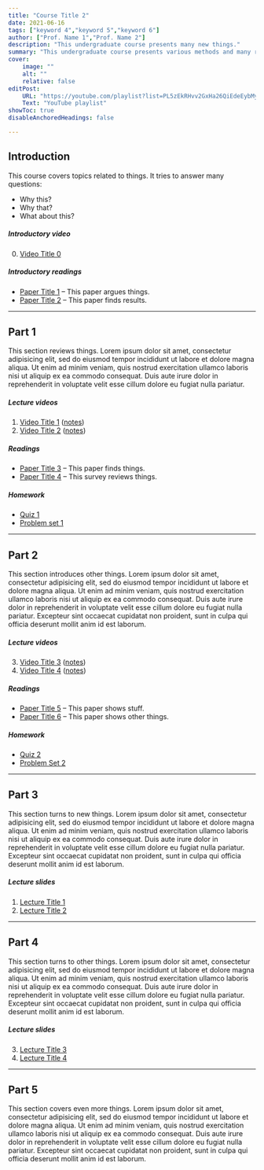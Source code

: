 ```yaml
---
title: "Course Title 2" 
date: 2021-06-16
tags: ["keyword 4","keyword 5","keyword 6"]
author: ["Prof. Name 1","Prof. Name 2"]
description: "This undergraduate course presents many new things." 
summary: "This undergraduate course presents various methods and many results." 
cover:
    image: ""
    alt: ""
    relative: false
editPost:
    URL: "https://youtube.com/playlist?list=PL5zEkRHvv2GxHa26QiEdeEybMy0UbdjmW"
    Text: "YouTube playlist"
showToc: true
disableAnchoredHeadings: false

---
```


## Introduction

This course covers topics related to things. It tries to answer many questions: 

+ Why this? 
+ Why that? 
+ What about this? 

##### Introductory video

0. [Video Title 0](https://youtu.be/nSbrF_ZWE_M)

##### Introductory readings

+ [Paper Title 1](https://doi.org/10.1093/oep/gpab021) – This paper argues things.
+ [Paper Title 2](https://doi.org/10.1016/j.pubecp.2021.100009) – This paper finds results. 

---

## Part 1

This section reviews things. Lorem ipsum dolor sit amet, consectetur adipisicing elit, sed do eiusmod tempor incididunt ut labore et dolore magna aliqua. Ut enim ad minim veniam, quis nostrud exercitation ullamco laboris nisi ut aliquip ex ea commodo
consequat. Duis aute irure dolor in reprehenderit in voluptate velit esse
cillum dolore eu fugiat nulla pariatur.

##### Lecture videos

1. [Video Title 1](https://youtu.be/X_mwtm3inEw) ([notes](notes1.pdf))
2. [Video Title 2](https://youtu.be/cFdwOwY2l-A) ([notes](notes2.pdf))

##### Readings

+ [Paper Title 3](https://doi.org/10.1162/rest_a_00893) – This paper finds things.
+ [Paper Title 4](https://doi.org/10.1073/pnas.1816454115) – This survey reviews things.

##### Homework

+ [Quiz 1](quiz3.pdf)
+ [Problem set 1](ps3.pdf)

---

## Part 2

This section introduces other things. Lorem ipsum dolor sit amet, consectetur adipisicing elit, sed do eiusmod tempor incididunt ut labore et dolore magna aliqua. Ut enim ad minim veniam, quis nostrud exercitation ullamco laboris nisi ut aliquip ex ea commodo
consequat. Duis aute irure dolor in reprehenderit in voluptate velit esse
cillum dolore eu fugiat nulla pariatur. Excepteur sint occaecat cupidatat non
proident, sunt in culpa qui officia deserunt mollit anim id est laborum.

##### Lecture videos

3. [Video Title 3](https://youtu.be/ZgYtFURIu4A) ([notes](notes3.pdf))
4. [Video Title 4](https://youtu.be/6j2Debc6LcI) ([notes](notes4.pdf))

##### Readings

+ [Paper Title 5](https://doi.org/10.1257/pol.20150088) – This paper shows stuff.
+ [Paper Title 6](https://doi.org/10.1257/pol.20160462) – This paper shows other things.

##### Homework

+ [Quiz 2](quiz4.pdf)
+ [Problem Set 2](ps4.pdf)

---

## Part 3

This section turns to new things. Lorem ipsum dolor sit amet, consectetur adipisicing elit, sed do eiusmod tempor incididunt ut labore et dolore magna aliqua. Ut enim ad minim veniam, quis nostrud exercitation ullamco laboris nisi ut aliquip ex ea commodo
consequat. Duis aute irure dolor in reprehenderit in voluptate velit esse
cillum dolore eu fugiat nulla pariatur. Excepteur sint occaecat cupidatat non
proident, sunt in culpa qui officia deserunt mollit anim id est laborum.

##### Lecture slides

1. [Lecture Title 1](slides1.pdf)
2. [Lecture Title 2](slides2.pdf)

---

## Part 4

This section turns to other things. Lorem ipsum dolor sit amet, consectetur adipisicing elit, sed do eiusmod tempor incididunt ut labore et dolore magna aliqua. Ut enim ad minim veniam, quis nostrud exercitation ullamco laboris nisi ut aliquip ex ea commodo
consequat. Duis aute irure dolor in reprehenderit in voluptate velit esse
cillum dolore eu fugiat nulla pariatur. Excepteur sint occaecat cupidatat non
proident, sunt in culpa qui officia deserunt mollit anim id est laborum.

##### Lecture slides

3. [Lecture Title 3](slides3.pdf)
4. [Lecture Title 4](slides4.pdf)

---

## Part 5

This section covers even more things. Lorem ipsum dolor sit amet, consectetur adipisicing elit, sed do eiusmod tempor incididunt ut labore et dolore magna aliqua. Ut enim ad minim veniam, quis nostrud exercitation ullamco laboris nisi ut aliquip ex ea commodo
consequat. Duis aute irure dolor in reprehenderit in voluptate velit esse
cillum dolore eu fugiat nulla pariatur. Excepteur sint occaecat cupidatat non
proident, sunt in culpa qui officia deserunt mollit anim id est laborum.
